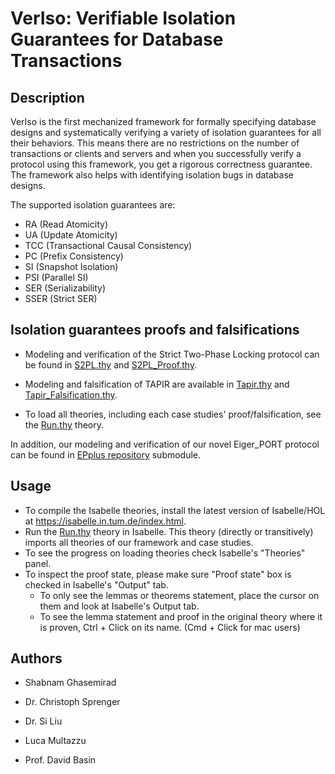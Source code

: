 # VerIso: Verifiable Isolation Guarantees for Database Transactions

## Description

VerIso is the first mechanized framework for formally specifying database designs and systematically verifying a variety of isolation guarantees for all their behaviors. This means there are no restrictions on the number of transactions or clients and servers and when you successfully verify a protocol using this framework, you get a rigorous correctness guarantee. The framework also helps with identifying isolation bugs in database designs.

The supported isolation guarantees are:
* RA (Read Atomicity)
* UA (Update Atomicity)
* TCC (Transactional Causal Consistency)
* PC (Prefix Consistency)
* SI (Snapshot Isolation)
* PSI (Parallel SI)
* SER (Serializability)
* SSER (Strict SER)

## Isolation guarantees proofs and falsifications

* Modeling and verification of the Strict Two-Phase Locking protocol can be found in [S2PL.thy](VerIso/S2PL.thy) and [S2PL_Proof.thy](VerIso/S2PL_Proof.thy).

* Modeling and falsification of TAPIR are available in [Tapir.thy](VerIso/Tapir.thy) and [Tapir_Falsification.thy](VerIso/Tapir_Falsification.thy).
  
* To load all theories, including each case studies' proof/falsification, see the [Run.thy](Run.thy) theory.

In addition, our modeling and verification of our novel Eiger_PORT protocol can be found in [EPplus repository](https://github.com/ShabnamRad/EPplus/) submodule.


## Usage
- To compile the Isabelle theories, install the latest version of Isabelle/HOL at https://isabelle.in.tum.de/index.html.
- Run the [Run.thy](Run.thy) theory in Isabelle. This theory (directly or transitively) imports all theories of our framework and case studies.
- To see the progress on loading theories check Isabelle's "Theories" panel.
- To inspect the proof state, please make sure "Proof state" box is checked in Isabelle's "Output" tab.
  * To only see the lemmas or theorems statement, place the cursor on them and look at Isabelle's Output tab.
  * To see the lemma statement and proof in the original theory where it is proven, Ctrl + Click on its name. (Cmd + Click for mac users)

## Authors
- Shabnam Ghasemirad

- Dr. Christoph Sprenger

- Dr. Si Liu

- Luca Multazzu

- Prof. David Basin
